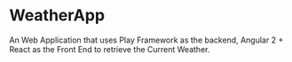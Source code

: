 # WeatherApp

An Web Application that uses Play Framework as the backend, Angular 2 + React as the Front End to retrieve the Current Weather.
